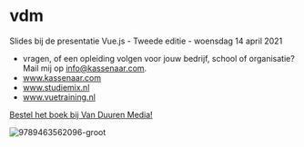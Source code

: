 # vdm
Slides bij de presentatie Vue.js - Tweede editie - woensdag 14 april 2021

- vragen, of een opleiding volgen voor jouw bedrijf, school of organisatie? Mail mij op info@kassenaar.com.
- www.kassenaar.com
- www.studiemix.nl
- www.vuetraining.nl

[Bestel het boek bij Van Duuren Media!](https://vanduurenmedia.nl/EAN/9789463562096/?utm_rid=43)

![9789463562096-groot](https://user-images.githubusercontent.com/582349/114441251-6fb91900-9bcb-11eb-9af9-1fa87334b4a3.jpg)
